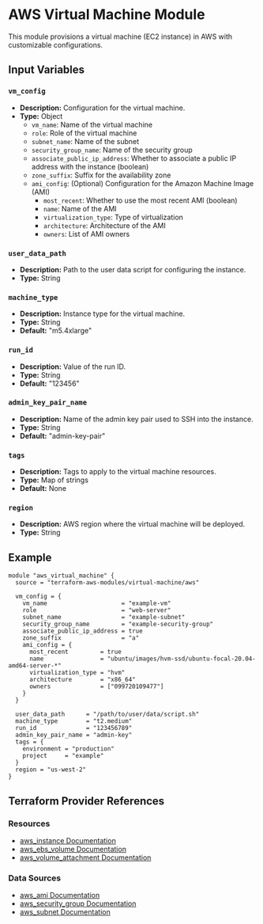 # AWS Virtual Machine Module

This module provisions a virtual machine (EC2 instance) in AWS with customizable configurations.

## Input Variables

### `vm_config`

- **Description:** Configuration for the virtual machine.
- **Type:** Object
  - `vm_name`: Name of the virtual machine
  - `role`: Role of the virtual machine
  - `subnet_name`: Name of the subnet
  - `security_group_name`: Name of the security group
  - `associate_public_ip_address`: Whether to associate a public IP address with the instance (boolean)
  - `zone_suffix`: Suffix for the availability zone
  - `ami_config`: (Optional) Configuration for the Amazon Machine Image (AMI)
    - `most_recent`: Whether to use the most recent AMI (boolean)
    - `name`: Name of the AMI
    - `virtualization_type`: Type of virtualization
    - `architecture`: Architecture of the AMI
    - `owners`: List of AMI owners

### `user_data_path`

- **Description:** Path to the user data script for configuring the instance.
- **Type:** String

### `machine_type`

- **Description:** Instance type for the virtual machine.
- **Type:** String
- **Default:** "m5.4xlarge"

### `run_id`

- **Description:** Value of the run ID.
- **Type:** String
- **Default:** "123456"

### `admin_key_pair_name`

- **Description:** Name of the admin key pair used to SSH into the instance.
- **Type:** String
- **Default:** "admin-key-pair"

### `tags`

- **Description:** Tags to apply to the virtual machine resources.
- **Type:** Map of strings
- **Default:** None

### `region`

- **Description:** AWS region where the virtual machine will be deployed.
- **Type:** String

## Example

```hcl
module "aws_virtual_machine" {
  source = "terraform-aws-modules/virtual-machine/aws"

  vm_config = {
    vm_name                     = "example-vm"
    role                        = "web-server"
    subnet_name                 = "example-subnet"
    security_group_name         = "example-security-group"
    associate_public_ip_address = true
    zone_suffix                 = "a"
    ami_config = {
      most_recent         = true
      name                = "ubuntu/images/hvm-ssd/ubuntu-focal-20.04-amd64-server-*"
      virtualization_type = "hvm"
      architecture        = "x86_64"
      owners              = ["099720109477"]
    }
  }
  
  user_data_path      = "/path/to/user/data/script.sh"
  machine_type        = "t2.medium"
  run_id              = "123456789"
  admin_key_pair_name = "admin-key"
  tags = {
    environment = "production"
    project     = "example"
  }
  region = "us-west-2"
}
```

## Terraform Provider References

### Resources

- [aws_instance Documentation](https://registry.terraform.io/providers/hashicorp/aws/latest/docs/resources/instance)
- [aws_ebs_volume Documentation](https://registry.terraform.io/providers/hashicorp/aws/latest/docs/resources/ebs_volume)
- [aws_volume_attachment Documentation](https://registry.terraform.io/providers/hashicorp/aws/latest/docs/resources/volume_attachment)

### Data Sources

- [aws_ami Documentation](https://registry.terraform.io/providers/hashicorp/aws/latest/docs/data-sources/ami)
- [aws_security_group Documentation](https://registry.terraform.io/providers/hashicorp/aws/latest/docs/data-sources/security_group)
- [aws_subnet Documentation](https://registry.terraform.io/providers/hashicorp/aws/latest/docs/data-sources/subnet)

